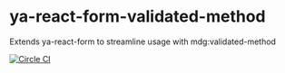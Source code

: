 # ya-react-form-validated-method
Extends ya-react-form to streamline usage with mdg:validated-method

[![Circle CI](https://circleci.com/gh/spacedustio/ya-react-form.svg?style=svg)](https://circleci.com/gh/spacedustio/ya-react-form-validated-method)
